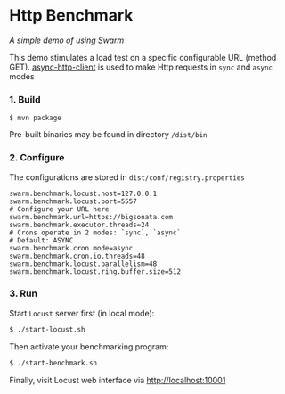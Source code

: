 Http Benchmark
================
*A simple demo of using Swarm*

This demo stimulates a load test on a specific configurable URL (method GET). [async-http-client](https://github.com/AsyncHttpClient/async-http-client) is used to make Http requests in `sync` and `async` modes

### 1. Build

```
$ mvn package
```

Pre-built binaries may be found in directory `/dist/bin`

### 2. Configure

The configurations are stored in `dist/conf/registry.properties`

```properties
swarm.benchmark.locust.host=127.0.0.1
swarm.benchmark.locust.port=5557
# Configure your URL here
swarm.benchmark.url=https://bigsonata.com
swarm.benchmark.executor.threads=24
# Crons operate in 2 modes: `sync`, `async`
# Default: ASYNC
swarm.benchmark.cron.mode=async
swarm.benchmark.cron.io.threads=48
swarm.benchmark.locust.parallelism=48
swarm.benchmark.locust.ring.buffer.size=512
```

### 3. Run

Start `Locust` server first (in local mode):

```bash
$ ./start-locust.sh
```

Then activate your benchmarking program:

```bash
$ ./start-benchmark.sh
```

Finally, visit Locust web interface via [http://localhost:10001](http://localhost:10001)